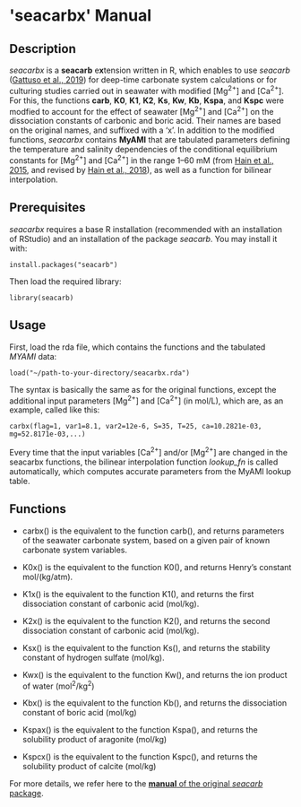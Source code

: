 
# 'seacarbx' Manual

## Description
*seacarbx* is a **seacarb** e**x**tension written in R, which enables to use *seacarb* ([Gattuso et al., 2019](http://CRAN.R-project.org/package=seacarb)) for deep-time carbonate system calculations or for culturing studies carried out in seawater with modified [Mg<sup>2+</sup>] and [Ca<sup>2+</sup>]. For this, the functions **carb**, **K0**, **K1**, **K2**, **Ks**, **Kw**, **Kb**, **Kspa**, and **Kspc** were modfied to account for the effect of seawater [Mg<sup>2+</sup>] and [Ca<sup>2+</sup>] on the dissociation constants of carbonic and boric acid. Their names are based on the original names, and suffixed with a ‘x’. In addition to the modified functions, *seacarbx* contains **MyAMI** that are tabulated parameters defining the temperature and salinity dependencies of the conditional equilibrium constants for [Mg<sup>2+</sup>] and [Ca<sup>2+</sup>] in the range 1–60 mM (from [Hain et al., 2015](http://dx.doi.org/10.1002/2014GB004986), and revised by [Hain et al., 2018](https://doi.org/10.1002/2018GB005931)), as well as a function for bilinear interpolation.


## Prerequisites
*seacarbx* requires a base R installation (recommended with an installation of RStudio) and an installation of the package *seacarb*. You may install it with:

```{undefined}
install.packages("seacarb")
```

Then load the required library:
```{undefined}
library(seacarb)
```

## Usage
First, load the rda file, which contains the functions and the tabulated *MYAMI* data:
```{undefined}
load("~/path-to-your-directory/seacarbx.rda")
```
The syntax is basically the same as for the original functions, except the additional input parameters [Mg<sup>2+</sup>] and [Ca<sup>2+</sup>] (in mol/L), which are, as an example, called like this:
```{undefined}
carbx(flag=1, var1=8.1, var2=12e-6, S=35, T=25, ca=10.2821e-03, mg=52.8171e-03,...)
```
Every time that the input variables [Ca<sup>2+</sup>] and/or [Mg<sup>2+</sup>] are changed in the seacarbx functions, the bilinear interpolation function *lookup_fn* is called automatically, which computes accurate parameters from the MyAMI lookup table.

## Functions
- carbx() is the equivalent to the function carb(), and returns parameters of the seawater carbonate system, based on a given pair of known carbonate system variables.

- K0x() is the equivalent to the function K0(), and returns Henry’s constant mol/(kg/atm).

- K1x() is the equivalent to the function K1(), and returns the first dissociation constant of carbonic acid (mol/kg).

- K2x() is the equivalent to the function K2(), and returns the second dissociation constant of carbonic acid (mol/kg).

- Ksx() is the equivalent to the function Ks(), and returns the stability constant of hydrogen sulfate (mol/kg).

- Kwx() is the equivalent to the function Kw(), and returns the ion product of water (mol<sup>2</sup>/kg<sup>2</sup>)

- Kbx() is the equivalent to the function Kb(), and returns the dissociation constant of boric acid (mol/kg)

- Kspax() is the equivalent to the function Kspa(), and returns the solubility product of aragonite (mol/kg)

- Kspcx() is the equivalent to the function Kspc(), and returns the solubility product of calcite (mol/kg)

For more details, we refer here to the [**manual** of the original *seacarb* package](https://cran.r-project.org/web/packages/seacarb/seacarb.pdf).

<br><br>
